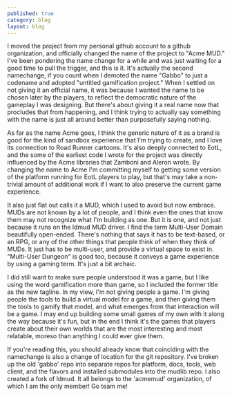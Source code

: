 ```yaml
---
published: true
category: blog
layout: blog
---
```


I moved the project from my personal github account to a github organization, and officially changed the name of the project to "Acme MUD." I've been pondering the name change for a while and was just waiting for a good time to pull the trigger, and this is it. It's actually the second namechange, if you count when I demoted the name "Gabbo" to just a codename and adopted "untitled gamification project." When I settled on not giving it an official name, it was because I wanted the name to be chosen later by the players, to reflect the democratic nature of the gameplay I was designing. But there's about giving it a real name now that procludes that from happening, and I think trying to actually say something with the name is just all around better than purposefully saying nothing.

As far as the name Acme goes, I think the generic nature of it as a brand is good for the kind of sandbox experience that I'm trying to create, and I love its connection to Road Runner cartoons. It's also deeply connected to EotL, and the some of the earliest code I wrote for the project was directly influenced by the Acme libraries that Zamboni and Aleron wrote. By changing the name to Acme I'm committing myself to getting some version of the platform running for EotL players to play, but that's may take a non-trivial amount of additional work if I want to also preserve the current game experience.

It also just flat out calls it a MUD, which I used to avoid but now embrace. MUDs are not known by a lot of people, and I think even the ones that know them may not recognize what I'm building as one. But it is one, and not just because it runs on the ldmud MUD driver. I find the term Multi-User Domain beautifully open-ended. There's nothing that says it has to be text-based, or an RPG, or any of the other things that people think of when they think of MUDs. It just has to be multi-user, and provide a virtual space to exist in. "Multi-User Dungeon" is good too, because it conveys a game experience by using a gaming term. It's just a bit archaic. 

I did still want to make sure people understood it was a game, but I like using the word gamification more than game, so I included the former title as the new tagline. In my view, I'm not giving people a game. I'm giving people the tools to build a virtual model for a game, and then giving them the tools to gamify that model, and what emerges from that interaction will be a game. I may end up building some small games of my own with it along the way because it's fun, but in the end I think it's the games that players create about their own worlds that are the most interesting and most relatable, moreso than anything I could ever give them.

If you're reading this, you should already know that coinciding with the namechange is also a change of location for the git repository. I've broken up the old 'gabbo' repo into separate repos for platform, docs, tools, web client, and the flavors and installed submodules into the mudlib repo. I also created a fork of ldmud. It all belongs to the 'acmemud' organization, of which I am the only member! Go team me!

